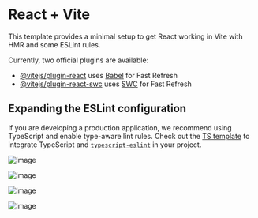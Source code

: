 # React + Vite

This template provides a minimal setup to get React working in Vite with HMR and some ESLint rules.

Currently, two official plugins are available:

- [@vitejs/plugin-react](https://github.com/vitejs/vite-plugin-react/blob/main/packages/plugin-react/README.md) uses [Babel](https://babeljs.io/) for Fast Refresh
- [@vitejs/plugin-react-swc](https://github.com/vitejs/vite-plugin-react-swc) uses [SWC](https://swc.rs/) for Fast Refresh

## Expanding the ESLint configuration

If you are developing a production application, we recommend using TypeScript and enable type-aware lint rules. Check out the [TS template](https://github.com/vitejs/vite/tree/main/packages/create-vite/template-react-ts) to integrate TypeScript and [`typescript-eslint`](https://typescript-eslint.io) in your project.

![image](https://github.com/user-attachments/assets/cc13d87f-57c6-466b-a50c-dbf627cefbc2)

![image](https://github.com/user-attachments/assets/47f5c2ea-cdeb-4a18-afc2-5bce1a8eea8a)

![image](https://github.com/user-attachments/assets/5d4e192b-e690-4e94-8050-76f0c59bc15e)

![image](https://github.com/user-attachments/assets/165541dd-d5a5-4163-894b-0d0e5724ce43)
